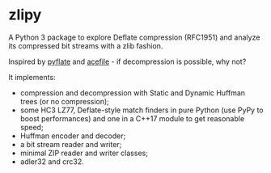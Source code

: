 # zlipy

A Python 3 package to explore Deflate compression (RFC1951) and analyze its compressed bit streams with a zlib fashion.

Inspired by [pyflate](https://github.com/pfalcon/pyflate) and [acefile](https://github.com/droe/acefile) - if decompression is possible, why not?

It implements:
- compression and decompression with Static and Dynamic Huffman trees (or no compression);
- some HC3 LZ77, Deflate-style match finders in pure Python (use PyPy to boost performances) and one in a C++17 module to get reasonable speed;
- Huffman encoder and decoder;
- a bit stream reader and writer;
- minimal ZIP reader and writer classes;
- adler32 and crc32.
